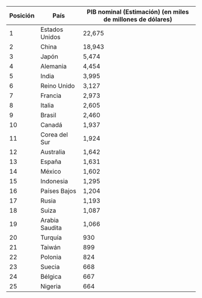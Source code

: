 | Posición | País                      | PIB nominal (Estimación) (en miles de millones de dólares)   |
|----------|---------------------------|------------------------------------------------------------|
| 1        | Estados Unidos            | 22,675                                                   |
| 2        | China                     | 18,943                                                   |
| 3        | Japón                     | 5,474                                                    |
| 4        | Alemania                  | 4,454                                                    |
| 5        | India                     | 3,995                                                    |
| 6        | Reino Unido               | 3,127                                                    |
| 7        | Francia                   | 2,973                                                    |
| 8        | Italia                    | 2,605                                                    |
| 9        | Brasil                    | 2,460                                                    |
| 10       | Canadá                    | 1,937                                                    |
| 11       | Corea del Sur             | 1,924                                                    |
| 12       | Australia                 | 1,642                                                    |
| 13       | España                    | 1,631                                                    |
| 14       | México                    | 1,602                                                    |
| 15       | Indonesia                 | 1,295                                                    |
| 16       | Países Bajos              | 1,204                                                    |
| 17       | Rusia                     | 1,193                                                    |
| 18       | Suiza                     | 1,087                                                    |
| 19       | Arabia Saudita            | 1,066                                                    |
| 20       | Turquía                   | 930                                                      |
| 21       | Taiwán                    | 899                                                      |
| 22       | Polonia                   | 824                                                      |
| 23       | Suecia                    | 668                                                      |
| 24       | Bélgica                   | 667                                                      |
| 25       | Nigeria                   | 664                                                      |
